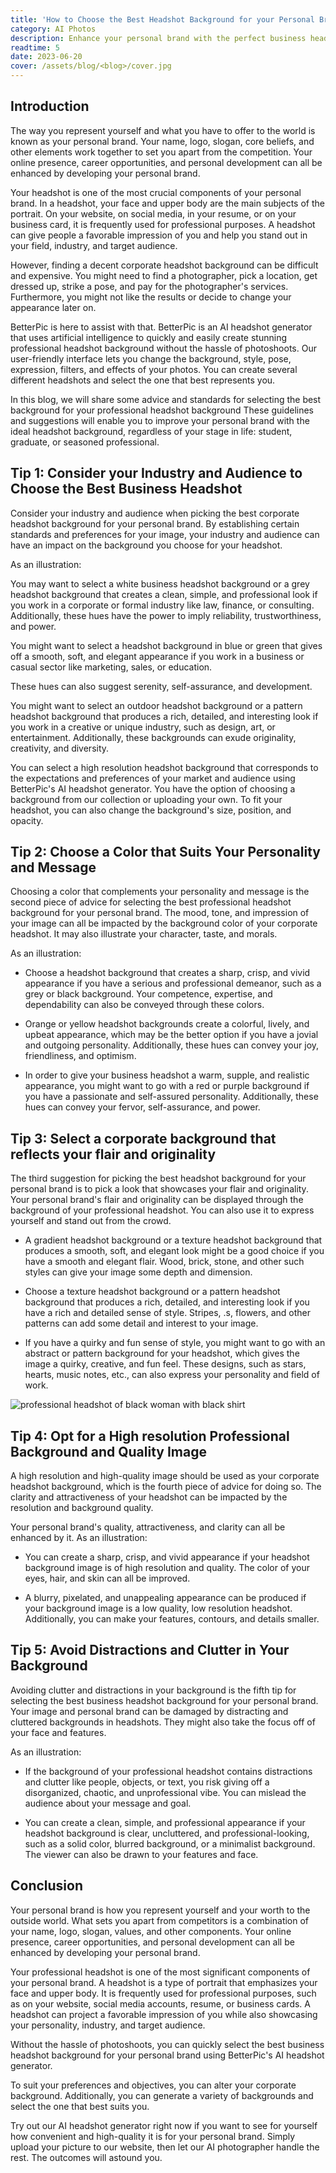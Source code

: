 ```yaml
---
title: 'How to Choose the Best Headshot Background for your Personal Brand'
category: AI Photos
description: Enhance your personal brand with the perfect business headshot background. Use BetterPic's AI headshot generator for high-quality results without the hassle of photoshoots.
readtime: 5
date: 2023-06-20
cover: /assets/blog/<blog>/cover.jpg
---
```

## Introduction
The way you represent yourself and what you have to offer to the world is known as your personal brand. Your name, logo, slogan, core beliefs, and other elements work together to set you apart from the competition. Your online presence, career opportunities, and personal development can all be enhanced by developing your personal brand.

Your headshot is one of the most crucial components of your personal brand. In a headshot, your face and upper body are the main subjects of the portrait. On your website, on social media, in your resume, or on your business card, it is frequently used for professional purposes. A headshot can give people a favorable impression of you and help you stand out in your field, industry, and target audience.

However, finding a decent corporate headshot background can be difficult and expensive. You might need to find a photographer, pick a location, get dressed up, strike a pose, and pay for the photographer's services. Furthermore, you might not like the results or decide to change your appearance later on.

BetterPic is here to assist with that. BetterPic is an AI headshot generator that uses artificial intelligence to quickly and easily create stunning professional headshot background without the hassle of photoshoots. Our user-friendly interface lets you change the background, style, pose, expression, filters, and effects of your photos. You can create several different headshots and select the one that best represents you.

In this blog, we will share some advice and standards for selecting the best background for your professional headshot background These guidelines and suggestions will enable you to improve your personal brand with the ideal headshot background, regardless of your stage in life: student, graduate, or seasoned professional.

## Tip 1: Consider your Industry and Audience to Choose the Best Business Headshot
Consider your industry and audience when picking the best corporate headshot background for your personal brand. By establishing certain standards and preferences for your image, your industry and audience can have an impact on the background you choose for your headshot.

As an illustration:

You may want to select a white business headshot background or a grey headshot background that creates a clean, simple, and professional look if you work in a corporate or formal industry like law, finance, or consulting. Additionally, these hues have the power to imply reliability, trustworthiness, and power.

You might want to select a headshot background in blue or green that gives off a smooth, soft, and elegant appearance if you work in a business or casual sector like marketing, sales, or education.

These hues can also suggest serenity, self-assurance, and development.

You might want to select an outdoor headshot background or a pattern headshot background that produces a rich, detailed, and interesting look if you work in a creative or unique industry, such as design, art, or entertainment. Additionally, these backgrounds can exude originality, creativity, and diversity.

You can select a high resolution headshot background that corresponds to the expectations and preferences of your market and audience using BetterPic's AI headshot generator. You have the option of choosing a background from our collection or uploading your own. To fit your headshot, you can also change the background's size, position, and opacity.

## Tip 2: Choose a Color that Suits Your Personality and Message
Choosing a color that complements your personality and message is the second piece of advice for selecting the best professional headshot background for your personal brand. The mood, tone, and impression of your image can all be impacted by the background color of your corporate headshot. It may also illustrate your character, taste, and morals.

As an illustration:

- Choose a headshot background that creates a sharp, crisp, and vivid appearance if you have a serious and professional demeanor, such as a grey or black background. Your competence, expertise, and dependability can also be conveyed through these colors.

- Orange or yellow headshot backgrounds create a colorful, lively, and upbeat appearance, which may be the better option if you have a jovial and outgoing personality. Additionally, these hues can convey your joy, friendliness, and optimism.

- In order to give your business headshot a warm, supple, and realistic appearance, you might want to go with a red or purple background if you have a passionate and self-assured personality. Additionally, these hues can convey your fervor, self-assurance, and power.

## Tip 3: Select a corporate background that reflects your flair and originality
The third suggestion for picking the best headshot background for your personal brand is to pick a look that showcases your flair and originality. Your personal brand's flair and originality can be displayed through the background of your professional headshot. You can also use it to express yourself and stand out from the crowd.

- A gradient headshot background or a texture headshot background that produces a smooth, soft, and elegant look might be a good choice if you have a smooth and elegant flair. Wood, brick, stone, and other such styles can give your image some depth and dimension.

- Choose a texture headshot background or a pattern headshot background that produces a rich, detailed, and interesting look if you have a rich and detailed sense of style. Stripes, .s, flowers, and other patterns can add some detail and interest to your image.

- If you have a quirky and fun sense of style, you might want to go with an abstract or pattern background for your headshot, which gives the image a quirky, creative, and fun feel. These designs, such as stars, hearts, music notes, etc., can also express your personality and field of work.

![professional headshot of black woman with black shirt](/assets/blog/media/model-examples-1/betterpic-generated-headshot-266.jpg)

## Tip 4: Opt for a High resolution Professional Background and Quality Image
A high resolution and high-quality image should be used as your corporate headshot background, which is the fourth piece of advice for doing so. The clarity and attractiveness of your headshot can be impacted by the resolution and background quality.

Your personal brand's quality, attractiveness, and clarity can all be enhanced by it. As an illustration:

- You can create a sharp, crisp, and vivid appearance if your headshot background image is of high resolution and quality. The color of your eyes, hair, and skin can all be improved.

- A blurry, pixelated, and unappealing appearance can be produced if your background image is a low quality, low resolution headshot. Additionally, you can make your features, contours, and details smaller.

## Tip 5: Avoid Distractions and Clutter in Your Background
Avoiding clutter and distractions in your background is the fifth tip for selecting the best business headshot background for your personal brand. Your image and personal brand can be damaged by distracting and cluttered backgrounds in headshots. They might also take the focus off of your face and features.

As an illustration:

- If the background of your professional headshot contains distractions and clutter like people, objects, or text, you risk giving off a disorganized, chaotic, and unprofessional vibe. You can mislead the audience about your message and goal.

- You can create a clean, simple, and professional appearance if your headshot background is clear, uncluttered, and professional-looking, such as a solid color, blurred background, or a minimalist background. The viewer can also be drawn to your features and face.

## Conclusion
Your personal brand is how you represent yourself and your worth to the outside world. What sets you apart from competitors is a combination of your name, logo, slogan, values, and other components. Your online presence, career opportunities, and personal development can all be enhanced by developing your personal brand.

Your professional headshot is one of the most significant components of your personal brand. A headshot is a type of portrait that emphasizes your face and upper body. It is frequently used for professional purposes, such as on your website, social media accounts, resume, or business cards. A headshot can project a favorable impression of you while also showcasing your personality, industry, and target audience.

Without the hassle of photoshoots, you can quickly select the best business headshot background for your personal brand using BetterPic's AI headshot generator.

To suit your preferences and objectives, you can alter your corporate background.
Additionally, you can generate a variety of backgrounds and select the one that best suits you.

Try out our AI headshot generator right now if you want to see for yourself how convenient and high-quality it is for your personal brand. Simply upload your picture to our website, then let our AI photographer handle the rest. The outcomes will astound you.

